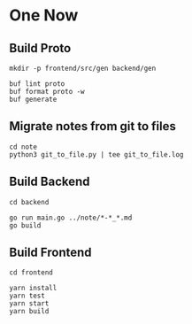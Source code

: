 # One Now

## Build Proto
```
mkdir -p frontend/src/gen backend/gen

buf lint proto
buf format proto -w
buf generate
```

## Migrate notes from git to files
```
cd note
python3 git_to_file.py | tee git_to_file.log
```

## Build Backend
```
cd backend

go run main.go ../note/*-*_*.md
go build
```

## Build Frontend
```
cd frontend

yarn install
yarn test
yarn start
yarn build
```